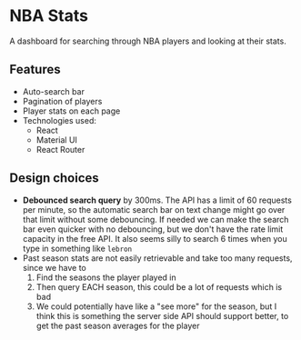# NBA Stats

A dashboard for searching through NBA players and looking at their stats.

## Features

- Auto-search bar
- Pagination of players
- Player stats on each page
- Technologies used:
    - React
    - Material UI
    - React Router

## Design choices

- **Debounced search query** by 300ms. The API has a limit of 60 requests per minute, so the automatic search bar on text change might go over that limit without some debouncing. If needed we can make the search bar even quicker with no debouncing, but we don't have the rate limit capacity in the free API. It also seems silly to search 6 times when you type in something like `lebron`
- Past season stats are not easily retrievable and take too many requests, since we have to
  1. Find the seasons the player played in
  2. Then query EACH season, this could be a lot of requests which is bad
  3. We could potentially have like a "see more" for the season, but I think this is something the server side API should support better, to get the past season averages for the player
